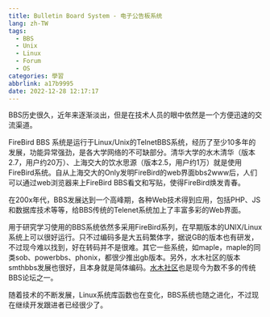 ```yaml
---
title: Bulletin Board System - 电子公告板系统
lang: zh-TW
tags:
  - BBS
  - Unix
  - Linux
  - Forum
  - OS
categories: 學習
abbrlink: a17b9995
date: 2022-12-28 12:17:17
---
```

BBS历史很久，近年来逐渐淡出，但是在技术人员的眼中依然是一个方便迅速的交流渠道。

FireBird BBS 系统是运行于Linux/Unix的TelnetBBS系统，经历了至少10多年的发展，功能异常强劲，是各大学网络的不可缺部分。清华大学的水木清华（版本2.7，用户约20万）、上海交大的饮水思源（版本2.5，用户约1万）就是使用FireBird系统。自从上海交大的Only发明FireBird的web界面bbs2www后，人们可以通过web浏览器来上FireBird BBS看文和写贴，使得FireBird焕发青春。

在200x年代，BBS发展达到一个高峰期，各种Web技术得到应用，包括PHP、JS和数据库技术等等，给BBS传统的Telenet系统加上了丰富多彩的Web界面。

用于研究学习使用的BBS系统依然多采用FireBird系列，在早期版本的UNIX/Linux系统上可以很好运行。只不过编码多是大五码繁体字，据说GB的版本也有研发，不过现今难以找到，好在转码并不是很难。其它一些系统，如maple，maple的同类sob、powerbbs、phonix，都很少推出gb版本。另外，水木社区的版本smthbbs发展也很好，且本身就是简体编码。[水木社区](http://www.mysmth.net)也是现今为数不多的传统BBS论坛之一。

随着技术的不断发展，Linux系统库函数也在变化，BBS系统也随之进化，不过现在继续开发跟进者已经很少了。


